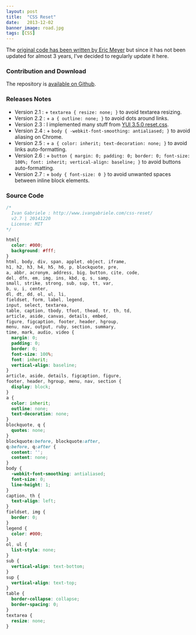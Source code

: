 ```yaml
---
layout: post
title:  "CSS Reset"
date:   2013-12-02
banner_image: road.jpg
tags: [CSS]
---
```


The [original code has been written by Eric Meyer](https://meyerweb.com/eric/tools/css/reset/) but since it has not been updated for almost 3 years, I’ve decided to regularly update it here.

<!--more-->

### Contribution and Download

The repository is [available on Github](https://github.com/ivangabriele/css-reset).

### Releases Notes

* Version 2.1 : + `textarea { resize: none; }` to avoid textarea resizing.
* Version 2.2 : + `a { outline: none; }` to avoid dots around links.
* Version 2.3 : I implemented many stuff from [YUI 3.5.0 reset.css](https://gist.github.com/sa-inu/d571c372887773eec8e3efff757de276).
* Version 2.4 : + `body { -webkit-font-smoothing: antialiased; }` to avoid aliasing on Chrome.
* Version 2.5 : + `a { color: inherit; text-decoration: none; }` to avoid links auto-formatting.
* Version 2.6 : + `button { margin: 0; padding: 0; border: 0; font-size: 100%; font: inherit; vertical-align: baseline; }` to avoid buttons auto-formatting.
* Version 2.7 : + `body { font-size: 0 }` to avoid unwanted spaces between inline block elements.

### Source Code

```css
/*
  Ivan Gabriele : http://www.ivangabriele.com/css-reset/
  v2.7 | 20141220
  License: MIT
*/

html{
  color: #000;
  background: #fff;
}
html, body, div, span, applet, object, iframe,
h1, h2, h3, h4, h5, h6, p, blockquote, pre,
a, abbr, acronym, address, big, button, cite, code,
del, dfn, em, img, ins, kbd, q, s, samp,
small, strike, strong, sub, sup, tt, var,
b, u, i, center,
dl, dt, dd, ol, ul, li,
fieldset, form, label, legend,
input, select, textarea,
table, caption, tbody, tfoot, thead, tr, th, td,
article, aside, canvas, details, embed,
figure, figcaption, footer, header, hgroup,
menu, nav, output, ruby, section, summary,
time, mark, audio, video {
  margin: 0;
  padding: 0;
  border: 0;
  font-size: 100%;
  font: inherit;
  vertical-align: baseline;
}
article, aside, details, figcaption, figure,
footer, header, hgroup, menu, nav, section {
  display: block;
}
a {
  color: inherit;
  outline: none;
  text-decoration: none;
}
blockquote, q {
  quotes: none;
}
blockquote:before, blockquote:after,
q:before, q:after {
  content: '';
  content: none;
}
body {
  -webkit-font-smoothing: antialiased;
  font-size: 0;
  line-height: 1;
}
caption, th {
  text-align: left;
}
fieldset, img {
  border: 0;
}
legend {
  color: #000;
}
ol, ul {
  list-style: none;
}
sub {
  vertical-align: text-bottom;
}
sup {
  vertical-align: text-top;
}
table {
  border-collapse: collapse;
  border-spacing: 0;
}
textarea {
  resize: none;
}
```
